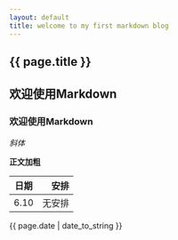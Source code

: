```yaml
---
layout: default
title: welcome to my first markdown blog
---
```

<h2>{{ page.title }}</h2>

## 欢迎使用Markdown

### 欢迎使用Markdown

*斜体*

**正文加粗**

| 日期        | 安排   |    
| --------   | -----:  |  
 |6.10|无安排

<p>{{ page.date | date_to_string }}</p>